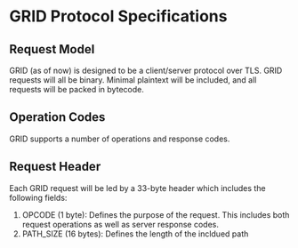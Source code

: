 # GRID Protocol Specifications
## Request Model 
GRID (as of now) is designed to be a client/server protocol over TLS. GRID 
requests will all be binary. Minimal plaintext will be included, and all 
requests will be packed in bytecode. 

## Operation Codes
GRID supports a number of operations and response codes.

## Request Header
Each GRID request will be led by a 33-byte header which includes the following
fields:
1. OPCODE (1 byte): Defines the purpose of the request. This includes both request operations as well as server response codes.
2. PATH_SIZE (16 bytes): Defines the length of the incldued path 